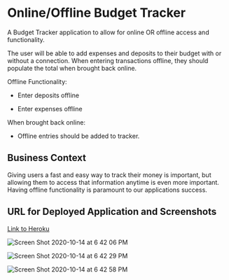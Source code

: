 # Online/Offline Budget Tracker

A Budget Tracker application to allow for online OR offline access and functionality.

The user will be able to add expenses and deposits to their budget with or without a connection. When entering transactions offline, they should populate the total when brought back online.

Offline Functionality:

  * Enter deposits offline

  * Enter expenses offline

When brought back online:

  * Offline entries should be added to tracker.

## Business Context

Giving users a fast and easy way to track their money is important, but allowing them to access that information anytime is even more important. Having offline functionality is paramount to our applications success.


## URL for Deployed Application and Screenshots

[Link to Heroku](https://pure-dawn-69469.herokuapp.com/)

![Screen Shot 2020-10-14 at 6 42 06 PM](https://user-images.githubusercontent.com/64985702/96053260-32a6e080-0e4d-11eb-8f58-2cef598070dd.png)


![Screen Shot 2020-10-14 at 6 42 29 PM](https://user-images.githubusercontent.com/64985702/96053277-3c304880-0e4d-11eb-8ca0-69c2f4198d98.png)

![Screen Shot 2020-10-14 at 6 42 58 PM](https://user-images.githubusercontent.com/64985702/96053306-47837400-0e4d-11eb-9823-c60dbc8538fc.png)
